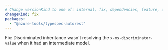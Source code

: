 ```yaml
---
# Change versionKind to one of: internal, fix, dependencies, feature, deprecation, breaking
changeKind: fix
packages:
  - "@azure-tools/typespec-autorest"
---
```


Fix: Discriminated inheritance wasn't resolving the `x-ms-discriminator-value` when it had an intermediate model.

